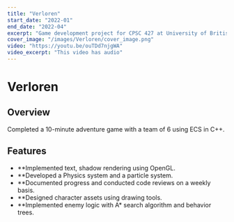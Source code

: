 ```yaml
---
title: "Verloren"
start_date: "2022-01"
end_date: "2022-04"
excerpt: "Game development project for CPSC 427 at University of British Columbia"
cover_image: "/images/Verloren/cover_image.png"
video: "https://youtu.be/ouTDd7njgWA"
video_excerpt: "This video has audio"
---
```


# Verloren

## Overview
Completed a 10-minute adventure game with a team of 6 using ECS in C++.

## Features

- **Implemented text, shadow rendering using OpenGL.
- **Developed a Physics system and a particle system.
- **Documented progress and conducted code reviews on a weekly basis.
- **Designed character assets using drawing tools.
- **Implemented enemy logic with A\* search algorithm and behavior trees.
